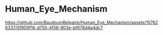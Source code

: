 # Human_Eye_Mechanism

https://github.com/BaudouinBelpaire/Human_Eye_Mechanism/assets/157626337/5f909f16-d755-4f58-903e-bf678d4a4dc7
